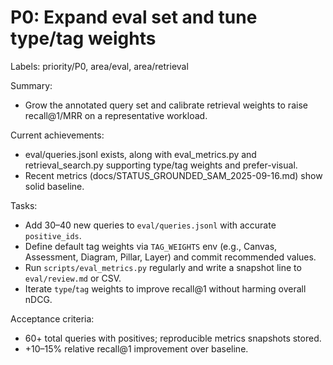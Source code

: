 # P0: Expand eval set and tune type/tag weights

Labels: priority/P0, area/eval, area/retrieval

Summary:
- Grow the annotated query set and calibrate retrieval weights to raise recall@1/MRR on a representative workload.

Current achievements:
- eval/queries.jsonl exists, along with eval_metrics.py and retrieval_search.py supporting type/tag weights and prefer-visual.
- Recent metrics (docs/STATUS_GROUNDED_SAM_2025-09-16.md) show solid baseline.

Tasks:
- Add 30–40 new queries to `eval/queries.jsonl` with accurate `positive_ids`.
- Define default tag weights via `TAG_WEIGHTS` env (e.g., Canvas, Assessment, Diagram, Pillar, Layer) and commit recommended values.
- Run `scripts/eval_metrics.py` regularly and write a snapshot line to `eval/review.md` or CSV.
- Iterate `type`/`tag` weights to improve recall@1 without harming overall nDCG.

Acceptance criteria:
- 60+ total queries with positives; reproducible metrics snapshots stored.
- +10–15% relative recall@1 improvement over baseline.

